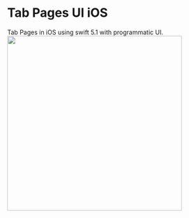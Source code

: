 # Tab Pages UI iOS
Tab Pages in iOS using swift 5.1 with programmatic UI.  
<img src="https://imgur.com/6r11YVd.png" width="400">
